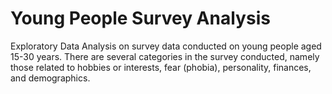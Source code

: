 # Young People Survey Analysis
Exploratory Data Analysis on survey data conducted on young people aged 15-30 years. There are several categories in the survey conducted, namely those related to hobbies or interests, fear (phobia), personality, finances, and demographics.
